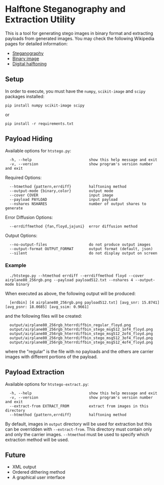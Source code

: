 
# Halftone Steganography and Extraction Utility
This is a tool for generating stego images in binary format and extracting payloads from generated images. You may check the following Wikipedia pages for detailed information:

- [Steganography](https://en.wikipedia.org/wiki/Steganography)
- [Binary image](https://en.wikipedia.org/wiki/Binary_image)
- [Digital halftoning](https://en.wikipedia.org/wiki/Halftone#Digital_halftoning)

## Setup
In order to execute, you must have the `numpy`, `scikit-image` and `scipy` packages installed:

    pip install numpy scikit-image scipy

or

    pip install -r requirements.txt

## Payload Hiding
Available options for `htstego.py`:

      -h, --help                          show this help message and exit
      -v, --version                       show program's version number and exit

Required Options:

      --htmethod {pattern,errdiff}        halftoning method
      --output-mode {binary,color}        output mode
      --cover COVER                       input image
      --payload PAYLOAD                   input payload
      --nshares NSHARES                   number of output shares to generate

Error Diffusion Options:

      --errdiffmethod {fan,floyd,jajuni}  error diffusion method

Output Options:

      --no-output-files                   do not produce output images
      --output-format OUTPUT_FORMAT       output format (default, json)
      --silent                            do not display output on screen

### Example

      ./htstego.py --htmethod errdiff --errdiffmethod floyd --cover airplane80_256rgb.png --payload payload512.txt --nshares 4 --output-mode binary 
    
When executed as above, the following output will be produced:

      [erdbin] [4 airplane80_256rgb.png payload512.txt] [avg_snr: 15.8741] [avg_psnr: 18.0685] [avg_ssim: 0.9661]
      
and the following files will be created:

      output/airplane80_256rgb_hterrdiffbin_regular_floyd.png
      output/airplane80_256rgb_hterrdiffbin_stego_msg512_1of4_floyd.png
      output/airplane80_256rgb_hterrdiffbin_stego_msg512_2of4_floyd.png
      output/airplane80_256rgb_hterrdiffbin_stego_msg512_3of4_floyd.png
      output/airplane80_256rgb_hterrdiffbin_stego_msg512_4of4_floyd.png

where the "regular" is the file with no payloads and the others are carrier images with different portions of the payload.

## Payload Extraction
Available options for `htstego-extract.py`:

      -h, --help                          show this help message and exit
      -v, --version                       show program's version number and exit
      --extract-from EXTRACT_FROM         extract from images in this directory
      --htmethod {pattern,errdiff}        halftoning method

By default, images in `output` directory will be used for extraction but this can be overridden with `--extract-from`. This directory must contain only and only the carrier images. `--htmethod` must be used to specify which extraction method will be used.

## Future

- XML output
- Ordered dithering method
- A graphical user interface
